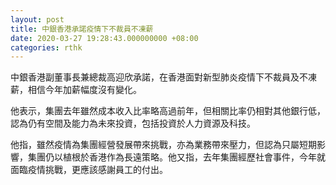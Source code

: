 ```yaml
---
layout: post
title: 中銀香港承諾疫情下不裁員不凍薪
date: 2020-03-27 19:28:43.000000000 +08:00
categories: rthk
---
```


中銀香港副董事長兼總裁高迎欣承諾，在香港面對新型肺炎疫情下不裁員及不凍薪，相信今年加薪幅度沒有變化。

他表示，集團去年雖然成本收入比率略高過前年，但相關比率仍相對其他銀行低，認為仍有空間及能力為未來投資，包括投資於人力資源及科技。

他指，雖然疫情為集團經營發展帶來挑戰，亦為業務帶來壓力，但認為只屬短期影響，集團仍以植根於香港作為長遠策略。他又指，去年集團經歷社會事件，今年就面臨疫情挑戰，更應該感謝員工的付出。
